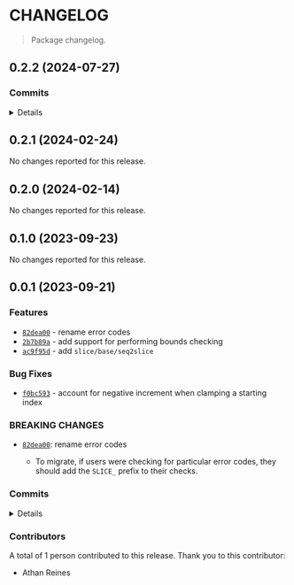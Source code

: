 # CHANGELOG

> Package changelog.

<section class="release" id="v0.2.2">

## 0.2.2 (2024-07-27)

<section class="commits">

### Commits

<details>

-   [`f626b3d`](https://github.com/stdlib-js/stdlib/commit/f626b3d45c5fc4b55ff08dc53da094173a719732) - **docs:** update related packages sections [(#2255)](https://github.com/stdlib-js/stdlib/pull/2255) _(by stdlib-bot)_

</details>

</section>

<!-- /.commits -->

</section>

<!-- /.release -->

<section class="release" id="v0.2.1">

## 0.2.1 (2024-02-24)

No changes reported for this release.

</section>

<!-- /.release -->

<section class="release" id="v0.2.0">

## 0.2.0 (2024-02-14)

No changes reported for this release.

</section>

<!-- /.release -->

<section class="release" id="v0.1.0">

## 0.1.0 (2023-09-23)

No changes reported for this release.

</section>

<!-- /.release -->

<section class="release" id="v0.0.1">

## 0.0.1 (2023-09-21)

<section class="features">

### Features

-   [`82dea00`](https://github.com/stdlib-js/stdlib/commit/82dea00133a02b5fa3ca4638b390f920003e8a5d) - rename error codes
-   [`2b7b89a`](https://github.com/stdlib-js/stdlib/commit/2b7b89a5a32eff54ded8003e85882b41ab7cea4d) - add support for performing bounds checking
-   [`ac9f95d`](https://github.com/stdlib-js/stdlib/commit/ac9f95d502319645244d9ab049b59dac87a70069) - add `slice/base/seq2slice`

</section>

<!-- /.features -->

<section class="bug-fixes">

### Bug Fixes

-   [`f0bc593`](https://github.com/stdlib-js/stdlib/commit/f0bc593d67014942fd0ffbbc21c6fc159008e3b8) - account for negative increment when clamping a starting index

</section>

<!-- /.bug-fixes -->

<section class="breaking-changes">

### BREAKING CHANGES

-   [`82dea00`](https://github.com/stdlib-js/stdlib/commit/82dea00133a02b5fa3ca4638b390f920003e8a5d): rename error codes

    -   To migrate, if users were checking for particular error codes, they
        should add the `SLICE_` prefix to their checks.

</section>

<!-- /.breaking-changes -->

<section class="commits">

### Commits

<details>

-   [`fa2d0aa`](https://github.com/stdlib-js/stdlib/commit/fa2d0aa12d69db6906b4b247bef1f5efcd1a9ac1) - **docs:** fix grammar _(by Athan Reines)_
-   [`0ac72b2`](https://github.com/stdlib-js/stdlib/commit/0ac72b2a79bd2aa20cd80f11b6cbb11e4355741e) - **docs:** fix grammar _(by Athan Reines)_
-   [`82dea00`](https://github.com/stdlib-js/stdlib/commit/82dea00133a02b5fa3ca4638b390f920003e8a5d) - **feat:** rename error codes _(by Athan Reines)_
-   [`f0bc593`](https://github.com/stdlib-js/stdlib/commit/f0bc593d67014942fd0ffbbc21c6fc159008e3b8) - **fix:** account for negative increment when clamping a starting index _(by Athan Reines)_
-   [`bdbeddd`](https://github.com/stdlib-js/stdlib/commit/bdbeddde60e0d7178b4074898e6ab3fa34070e05) - **docs:** update comment _(by Athan Reines)_
-   [`2b7b89a`](https://github.com/stdlib-js/stdlib/commit/2b7b89a5a32eff54ded8003e85882b41ab7cea4d) - **feat:** add support for performing bounds checking _(by Athan Reines)_
-   [`61295ba`](https://github.com/stdlib-js/stdlib/commit/61295bae56ce392cc188ba7d3e8a98719fc4cc3e) - **refactor:** support returning an out-of-bounds error code when resolving end index _(by Athan Reines)_
-   [`19ce482`](https://github.com/stdlib-js/stdlib/commit/19ce4821bf860276356c3c12c38df582261bc487) - **docs:** add TODO comments regarding exception handling for out-of-bounds slices _(by Athan Reines)_
-   [`ac9f95d`](https://github.com/stdlib-js/stdlib/commit/ac9f95d502319645244d9ab049b59dac87a70069) - **feat:** add `slice/base/seq2slice` _(by Athan Reines)_

</details>

</section>

<!-- /.commits -->

<section class="contributors">

### Contributors

A total of 1 person contributed to this release. Thank you to this contributor:

-   Athan Reines

</section>

<!-- /.contributors -->

</section>

<!-- /.release -->

